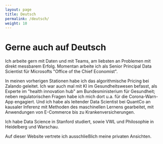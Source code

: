 ```yaml
---
layout: page
title: Deutsch
permalink: /deutsch/
weight: 10
---
```


# Gerne auch auf Deutsch

Ich arbeite gern mit Daten und mit Teams, am liebsten an Problemen mit direkt messbarem Erfolg. Momentan arbeite ich als Senior Principal Data Scientist für Microsofts "Office of the Chief Economist".

In meinen vorherigen Stationen habe ich das algorithmische Pricing bei Zalando geleitet. Ich war auch mal mit KI im Gesundheitswesen befasst, als Experte im "health innovation hub" am Bundesministerium für Gesundheit; neben regulatorischen Fragen habe ich mich dort u.a. für die Corona-Warn-App engagiert. Und ich habe als leitender Data Scientist bei QuantCo an kausaler Inferenz mit Methoden des maschinellen Lernens gearbeitet, mit Anwendungen von E-Commerce bis zu Krankenversicherungen.

Ich habe Data Science in Stanford studiert, sowie VWL und Philosophie in Heidelberg und Warschau.

Auf dieser Website vertrete ich ausschließlich meine privaten Ansichten.

